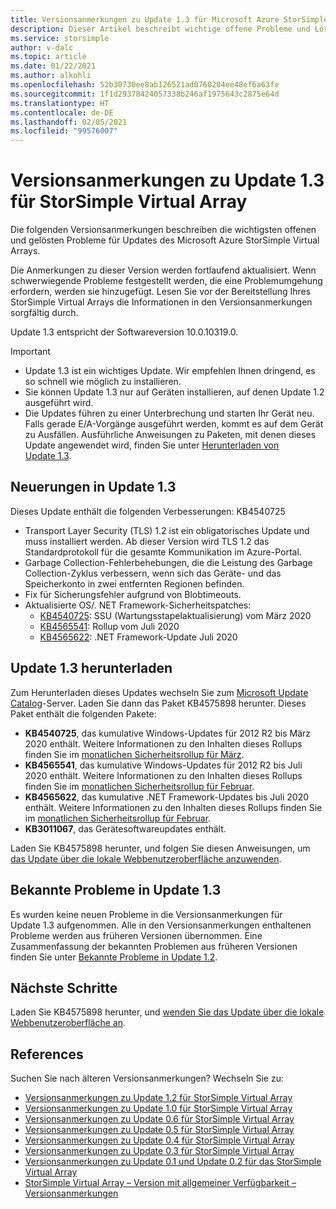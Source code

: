 ```yaml
---
title: Versionsanmerkungen zu Update 1.3 für Microsoft Azure StorSimple Virtual Array | Microsoft-Dokumentation
description: Dieser Artikel beschreibt wichtige offene Probleme und Lösungen für Azure StorSimple Virtual Array mit Update 1.3.
ms.service: storsimple
author: v-dalc
ms.topic: article
ms.date: 01/22/2021
ms.author: alkohli
ms.openlocfilehash: 52b30730ee8ab126521ad0760204ee48ef6a63fe
ms.sourcegitcommit: 1f1d29378424057338b246af1975643c2875e64d
ms.translationtype: HT
ms.contentlocale: de-DE
ms.lasthandoff: 02/05/2021
ms.locfileid: "99576007"
---
```

# <a name="storsimple-virtual-array-update-13-release-notes"></a>Versionsanmerkungen zu Update 1.3 für StorSimple Virtual Array

Die folgenden Versionsanmerkungen beschreiben die wichtigsten offenen und gelösten Probleme für Updates des Microsoft Azure StorSimple Virtual Arrays.

Die Anmerkungen zu dieser Version werden fortlaufend aktualisiert. Wenn schwerwiegende Probleme festgestellt werden, die eine Problemumgehung erfordern, werden sie hinzugefügt. Lesen Sie vor der Bereitstellung Ihres StorSimple Virtual Arrays die Informationen in den Versionsanmerkungen sorgfältig durch.

Update 1.3 entspricht der Softwareversion 10.0.10319.0.

> [!IMPORTANT]
> - Update 1.3 ist ein wichtiges Update. Wir empfehlen Ihnen dringend, es so schnell wie möglich zu installieren.
> - Sie können Update 1.3 nur auf Geräten installieren, auf denen Update 1.2 ausgeführt wird.
> - Die Updates führen zu einer Unterbrechung und starten Ihr Gerät neu. Falls gerade E/A-Vorgänge ausgeführt werden, kommt es auf dem Gerät zu Ausfällen. Ausführliche Anweisungen zu Paketen, mit denen dieses Update angewendet wird, finden Sie unter [Herunterladen von Update 1.3](#download-update-13).

## <a name="whats-new-in-update-13"></a>Neuerungen in Update 1.3

Dieses Update enthält die folgenden Verbesserungen: KB4540725

- Transport Layer Security (TLS) 1.2 ist ein obligatorisches Update und muss installiert werden. Ab dieser Version wird TLS 1.2 das Standardprotokoll für die gesamte Kommunikation im Azure-Portal.
- Garbage Collection-Fehlerbehebungen, die die Leistung des Garbage Collection-Zyklus verbessern, wenn sich das Geräte- und das Speicherkonto in zwei entfernten Regionen befinden.
- Fix für Sicherungsfehler aufgrund von Blobtimeouts.
- Aktualisierte OS/. NET Framework-Sicherheitspatches:
  - [KB4540725](https://support.microsoft.com/topic/servicing-stack-update-for-windows-8-1-rt-8-1-and-server-2012-r2-march-10-2020-cfa082a3-0b58-a8a3-7dc7-ab424de91b86): SSU (Wartungsstapelaktualisierung) vom März 2020
  - [KB4565541](https://support.microsoft.com/topic/july-14-2020-kb4565541-monthly-rollup-fed6b2b1-3d23-5981-34df-9215a8d8ce01): Rollup vom Juli 2020
  - [KB4565622](https://support.microsoft.com/topic/security-and-quality-rollup-for-net-framework-4-6-4-6-1-4-6-2-4-7-4-7-1-4-7-2-for-windows-8-1-rt-8-1-and-windows-server-2012-r2-kb4565622-b7320848-1889-a624-da01-719f55ee8a00): .NET Framework-Update Juli 2020

## <a name="download-update-13"></a>Update 1.3 herunterladen

Zum Herunterladen dieses Updates wechseln Sie zum [Microsoft Update Catalog](https://www.catalog.update.microsoft.com/Home.aspx)-Server. Laden Sie dann das Paket KB4575898 herunter. Dieses Paket enthält die folgenden Pakete:

- **KB4540725**, das kumulative Windows-Updates für 2012 R2 bis März 2020 enthält. Weitere Informationen zu den Inhalten dieses Rollups finden Sie im [monatlichen Sicherheitsrollup für März](https://support.microsoft.com/help/4540725).
- **KB4565541**, das kumulative Windows-Updates für 2012 R2 bis Juli 2020 enthält. Weitere Informationen zu den Inhalten dieses Rollups finden Sie im [monatlichen Sicherheitsrollup für Februar](https://support.microsoft.com/help/4565541).
- **KB4565622**, das kumulative .NET Framework-Updates bis Juli 2020 enthält. Weitere Informationen zu den Inhalten dieses Rollups finden Sie im [monatlichen Sicherheitsrollup für Februar](https://support.microsoft.com/help/4565622).
- **KB3011067**, das Gerätesoftwareupdates enthält.

Laden Sie KB4575898 herunter, und folgen Sie diesen Anweisungen, um [das Update über die lokale Webbenutzeroberfläche anzuwenden](./storsimple-virtual-array-install-update-11.md#use-the-local-web-ui).

## <a name="known-issues-in-update-13"></a>Bekannte Probleme in Update 1.3
Es wurden keine neuen Probleme in die Versionsanmerkungen für Update 1.3 aufgenommen. Alle in den Versionsanmerkungen enthaltenen Probleme werden aus früheren Versionen übernommen. Eine Zusammenfassung der bekannten Problemen aus früheren Versionen finden Sie unter [Bekannte Probleme in Update 1.2](./storsimple-virtual-array-update-12-release-notes.md#known-issues-in-update-12).

## <a name="next-steps"></a>Nächste Schritte
Laden Sie KB4575898 herunter, und [wenden Sie das Update über die lokale Webbenutzeroberfläche an](./storsimple-virtual-array-install-update-1.md#use-the-local-web-ui).

## <a name="references"></a>References
Suchen Sie nach älteren Versionsanmerkungen? Wechseln Sie zu:

- [Versionsanmerkungen zu Update 1.2 für StorSimple Virtual Array](./storsimple-virtual-array-update-12-release-notes.md)
- [Versionsanmerkungen zu Update 1.0 für StorSimple Virtual Array](./storsimple-virtual-array-update-1-release-notes.md)
- [Versionsanmerkungen zu Update 0.6 für StorSimple Virtual Array](./storsimple-virtual-array-update-06-release-notes.md)
- [Versionsanmerkungen zu Update 0.5 für StorSimple Virtual Array](./storsimple-virtual-array-update-05-release-notes.md)
- [Versionsanmerkungen zu Update 0.4 für StorSimple Virtual Array](./storsimple-virtual-array-update-04-release-notes.md)
- [Versionsanmerkungen zu Update 0.3 für StorSimple Virtual Array](./storsimple-ova-update-03-release-notes.md)
- [Versionsanmerkungen zu Update 0.1 und Update 0.2 für das StorSimple Virtual Array](./storsimple-ova-update-01-release-notes.md)
- [StorSimple Virtual Array – Version mit allgemeiner Verfügbarkeit – Versionsanmerkungen](https://review.docs.microsoft.com/en-us/azure/storsimple/storsimple-ova-pp-release-notes)